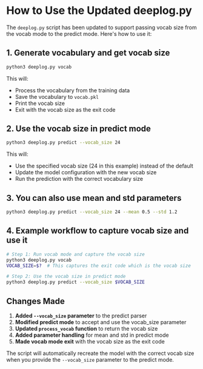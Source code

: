 # How to Use the Updated deeplog.py

The `deeplog.py` script has been updated to support passing vocab size from the vocab mode to the predict mode. Here's how to use it:

## 1. Generate vocabulary and get vocab size

```bash
python3 deeplog.py vocab
```

This will:
- Process the vocabulary from the training data
- Save the vocabulary to `vocab.pkl`
- Print the vocab size
- Exit with the vocab size as the exit code

## 2. Use the vocab size in predict mode

```bash
python3 deeplog.py predict --vocab_size 24
```

This will:
- Use the specified vocab size (24 in this example) instead of the default
- Update the model configuration with the new vocab size
- Run the prediction with the correct vocabulary size

## 3. You can also use mean and std parameters

```bash
python3 deeplog.py predict --vocab_size 24 --mean 0.5 --std 1.2
```

## 4. Example workflow to capture vocab size and use it

```bash
# Step 1: Run vocab mode and capture the vocab size
python3 deeplog.py vocab
VOCAB_SIZE=$?  # This captures the exit code which is the vocab size

# Step 2: Use the vocab size in predict mode
python3 deeplog.py predict --vocab_size $VOCAB_SIZE
```

## Changes Made

1. **Added `--vocab_size` parameter** to the predict parser
2. **Modified predict mode** to accept and use the vocab_size parameter
3. **Updated `process_vocab` function** to return the vocab size
4. **Added parameter handling** for mean and std in predict mode
5. **Made vocab mode exit** with the vocab size as the exit code

The script will automatically recreate the model with the correct vocab size when you provide the `--vocab_size` parameter to the predict mode.
